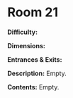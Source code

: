 # Room 21

**Difficulty:** 

**Dimensions:** 

**Entrances & Exits:**

**Description:**
Empty.

**Contents:**
Empty.